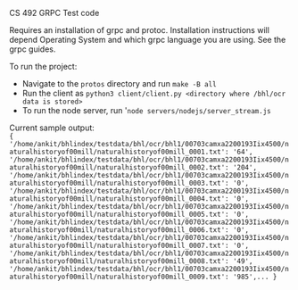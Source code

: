 CS 492 GRPC Test code

Requires an installation of grpc and protoc. Installation instructions will depend Operating System and which grpc language you are using. See the grpc guides. 

To run the project:
* Navigate to the `protos` directory and run `make -B all`
* Run the client as `python3 client/client.py <directory where /bhl/ocr data is stored>`
* To run the node server, run '`node servers/nodejs/server_stream.js`

Current sample output: <br>
`{      '/home/ankit/bhlindex/testdata/bhl/ocr/bhl1/00703camxa2200193Iix4500/naturalhistoryof00mill/naturalhistoryof00mill_0001.txt': '64',    '/home/ankit/bhlindex/testdata/bhl/ocr/bhl1/00703camxa2200193Iix4500/naturalhistoryof00mill/naturalhistoryof00mill_0002.txt': '204', '/home/ankit/bhlindex/testdata/bhl/ocr/bhl1/00703camxa2200193Iix4500/naturalhistoryof00mill/naturalhistoryof00mill_0003.txt': '0', '/home/ankit/bhlindex/testdata/bhl/ocr/bhl1/00703camxa2200193Iix4500/naturalhistoryof00mill/naturalhistoryof00mill_0004.txt': '0', '/home/ankit/bhlindex/testdata/bhl/ocr/bhl1/00703camxa2200193Iix4500/naturalhistoryof00mill/naturalhistoryof00mill_0005.txt': '0', '/home/ankit/bhlindex/testdata/bhl/ocr/bhl1/00703camxa2200193Iix4500/naturalhistoryof00mill/naturalhistoryof00mill_0006.txt': '0', '/home/ankit/bhlindex/testdata/bhl/ocr/bhl1/00703camxa2200193Iix4500/naturalhistoryof00mill/naturalhistoryof00mill_0007.txt': '0', '/home/ankit/bhlindex/testdata/bhl/ocr/bhl1/00703camxa2200193Iix4500/naturalhistoryof00mill/naturalhistoryof00mill_0008.txt': '49', '/home/ankit/bhlindex/testdata/bhl/ocr/bhl1/00703camxa2200193Iix4500/naturalhistoryof00mill/naturalhistoryof00mill_0009.txt': '985',...
}
`
